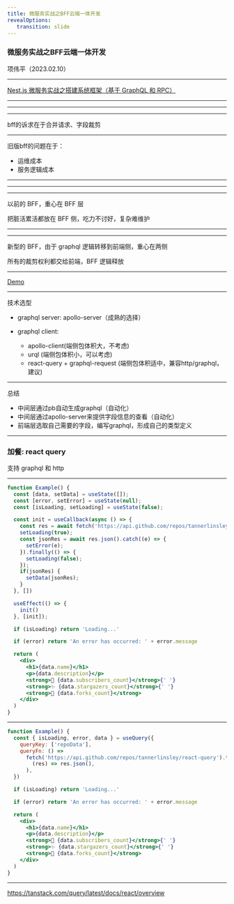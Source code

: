 ```yaml
---
title: 微服务实战之BFF云端一体开发
revealOptions: 
   transition: slide
---
```


### 微服务实战之BFF云端一体开发

项伟平（2023.02.10）

---

[Nest.js 微服务实战之搭建系统框架（基于 GraphQL 和 RPC）](https://mp.weixin.qq.com/s/UfaED72Dg-xCwhKsRyNX7Q)

---

<!-- .slide: data-background="white" data-background-image="https://keynote.brandonxiang.top/public/img/origin-architecture.png" data-background-size="contain" -->


---

<!-- .slide: data-background="white" data-background-image="https://keynote.brandonxiang.top/public/img/origin-architecture2.png" data-background-size="contain" -->

---

bff的诉求在于合并请求、字段裁剪

---

旧版bff的问题在于：

- 运维成本
- 服务逻辑成本

---

<!-- .slide: data-background="white" data-background-image="https://keynote.brandonxiang.top/public/img/BFF-architecture.png" data-background-size="contain" -->

---

<!-- .slide: data-background="white" data-background-image="https://keynote.brandonxiang.top/public/img/origin-throught.png" data-background-size="contain" -->

---

以前的 BFF，重心在 BFF 层

把脏活累活都放在 BFF 侧，吃力不讨好，复杂难维护

---


<!-- .slide: data-background="white" data-background-image="https://keynote.brandonxiang.top/public/img/BFF-throught.png" data-background-size="contain" -->

---

新型的 BFF，由于 graphql 逻辑转移到前端侧，重心在两侧

所有的裁剪权利都交给前端，BFF 逻辑释放

---

[Demo](https://github.com/brandonxiang/taolj)

---

技术选型

- graphql server: apollo-server（成熟的选择）

- graphql client:
  - apollo-client(端侧包体积大，不考虑)
  - urql (端侧包体积小，可以考虑)
  - react-query + graphql-request (端侧包体积适中，兼容http/graphql，建议)


---

总结

- 中间层通过pb自动生成graphql（自动化）
- 中间层通过apollo-server来提供字段信息的查看（自动化）
- 前端层选取自己需要的字段，编写graphql，形成自己的类型定义

---

### 加餐: react query

支持 graphql 和 http

---
```jsx
function Example() {
  const [data, setData] = useState([]);
  const [error, setError] = useState(null);
  const [isLoading, setLoading] = useState(false);

  const init = useCallback(async () => {
    const res = await fetch('https://api.github.com/repos/tannerlinsley/react-query');
    setLoading(true);
    const jsonRes = await res.json().catch((e) => {
      setError(e);
    }).finally(() => {
      setLoading(false);
    });
    if(jsonRes) {
      setData(jsonRes);
    }
  }, [])

  useEffect(() => {
    init()
  }, [init]);

  if (isLoading) return 'Loading...'

  if (error) return 'An error has occurred: ' + error.message

  return (
    <div>
      <h1>{data.name}</h1>
      <p>{data.description}</p>
      <strong>👀 {data.subscribers_count}</strong>{' '}
      <strong>✨ {data.stargazers_count}</strong>{' '}
      <strong>🍴 {data.forks_count}</strong>
    </div>
  )
}

```


---

```jsx
function Example() {
  const { isLoading, error, data } = useQuery({
    queryKey: ['repoData'],
    queryFn: () =>
      fetch('https://api.github.com/repos/tannerlinsley/react-query').then(
        (res) => res.json(),
      ),
  })

  if (isLoading) return 'Loading...'

  if (error) return 'An error has occurred: ' + error.message

  return (
    <div>
      <h1>{data.name}</h1>
      <p>{data.description}</p>
      <strong>👀 {data.subscribers_count}</strong>{' '}
      <strong>✨ {data.stargazers_count}</strong>{' '}
      <strong>🍴 {data.forks_count}</strong>
    </div>
  )
}
```

---

https://tanstack.com/query/latest/docs/react/overview